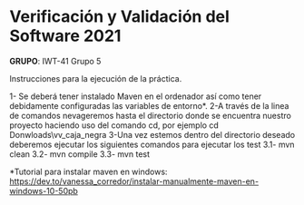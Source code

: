 # Verificación y Validación del Software 2021
**GRUPO**: IWT-41 Grupo 5

Instrucciones para la ejecución de la práctica.

1- Se deberá tener instalado Maven en el ordenador así como tener debidamente configuradas las variables de entorno*.
2-A través de la linea de comandos nevageremos hasta el directorio donde se encuentra nuestro proyecto haciendo uso del comando cd, por ejemplo cd Donwloads\vv_caja_negra
3-Una vez estemos dentro del directorio deseado deberemos ejecutar los siguientes comandos para ejecutar los test
  3.1- mvn clean
  3.2- mvn compile
  3.3- mvn test
  
  
*Tutorial para instalar maven en windows: https://dev.to/vanessa_corredor/instalar-manualmente-maven-en-windows-10-50pb


